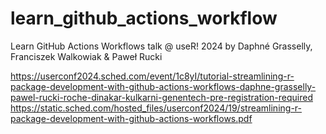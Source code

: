# learn_github_actions_workflow
Learn GitHub Actions Workflows talk @ useR! 2024 by Daphné Grasselly, Franciszek Walkowiak &amp; Paweł Rucki

https://userconf2024.sched.com/event/1c8yI/tutorial-streamlining-r-package-development-with-github-actions-workflows-daphne-grasselly-pawel-rucki-roche-dinakar-kulkarni-genentech-pre-registration-required
https://static.sched.com/hosted_files/userconf2024/19/streamlining-r-package-development-with-github-actions-workflows.pdf
